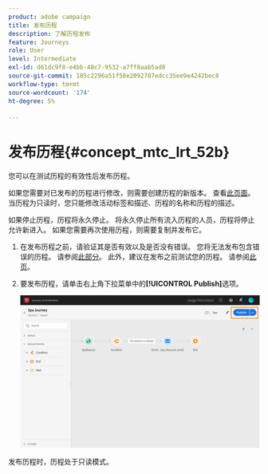 ```yaml
---
product: adobe campaign
title: 发布历程
description: 了解历程发布
feature: Journeys
role: User
level: Intermediate
exl-id: d61dc9f8-e4bb-48c7-9532-a7ff8aab5ad8
source-git-commit: 185c2296a51f58e2092787edcc35ee9e4242bec8
workflow-type: tm+mt
source-wordcount: '174'
ht-degree: 5%

---
```


# 发布历程{#concept_mtc_lrt_52b}

您可以在测试历程的有效性后发布历程。

如果您需要对已发布的历程进行修改，则需要创建历程的新版本。 查看[此页面](../building-journeys/journey-versions.md)。 当历程为只读时，您只能修改活动标签和描述、历程的名称和历程的描述。

如果停止历程，历程将永久停止。 将永久停止所有流入历程的人员，历程将停止允许新进入。 如果您需要再次使用历程，则需要复制并发布它。

1. 在发布历程之前，请验证其是否有效以及是否没有错误。 您将无法发布包含错误的历程。 请参阅[此部分](../about/troubleshooting.md#section_h3q_kqk_fhb)。 此外，建议在发布之前测试您的历程。 请参阅[此页](../building-journeys/testing-the-journey.md)。
1. 要发布历程，请单击右上角下拉菜单中的&#x200B;**[!UICONTROL Publish]**&#x200B;选项。

   ![](../assets/journeyuc1_18.png)

发布历程时，历程处于只读模式。
